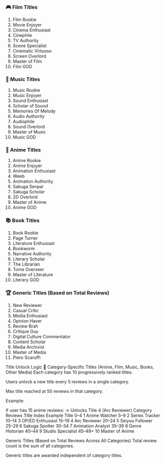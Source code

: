 ### 🎮 Film Titles

1. Film Rookie
2. Movie Enjoyer
3. Cinema Enthusiast
4. Cinephile
5. TV Authority
6. Scene Specialist
7. Cinematic Virtuoso
8. Screen Overlord
9. Master of Film
10. Film GOD

### 🎵 Music Titles

1. Music Rookie
2. Music Enjoyer
3. Sound Enthusiast
4. Scholar of Sound
5. Memories Of Melody
6. Audio Authority
7. Audiophile
8. Sound Overlord
9. Master of Music
10. Music GOD

### 🎩 Anime Titles

1. Anime Rookie
2. Anime Enjoyer
3. Animation Enthusiast
4. Weeb
5. Animation Authority
6. Sakuga Senpai
7. Sakuga Scholar
8. 2D Overlord
9. Master of Anime
10. Anime GOD

### 📚 Book Titles

1. Book Rookie
2. Page Turner
3. Literature Enthusiast
4. Bookworm
5. Narrative Authority
6. Literary Scholar
7. The Librarian 
8. Tome Overseer
9. Master of Literature
10. Literary GOD


### 🏆 Generic Titles (Based on Total Reviews)

1. New Reviewer
2. Casual Critic
3. Media Enthusiast
4. Opinion Haver
5. Review Brah
6. Critique Guy
7. Digital Culture Commentator
8. Content Scholar
9. Media Archivist
10. Master of Media
11. Piero Scaruffi

Title Unlock Logic
🎯 Category-Specific Titles (Anime, Film, Music, Books, Other Media)
Each category has 10 progressively ranked titles.

Users unlock a new title every 5 reviews in a single category.

Max title reached at 50 reviews in that category.

Example:

If user has 15 anime reviews:
→ Unlocks Title 4 (Arc Reviewer)
Category Reviews	Title Index	Example Title
0–4	1	Anime Watcher
5–9	2	Series Tracker
10–14	3	OP/ED Enthusiast
15–19	4	Arc Reviewer
20–24	5	Seiyuu Follower
25–29	6	Sakuga Spotter
30–34	7	Animation Analyst
35–39	8	Genre Historian
40–44	9	Studio Specialist
45–49+	10	Master of Anime

Generic Titles (Based on Total Reviews Across All Categories)
Total review count is the sum of all categories.

Generic titles are awarded independent of category titles.


